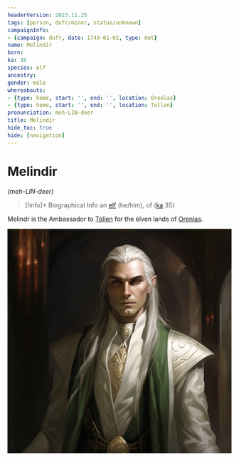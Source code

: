 ```yaml
---
headerVersion: 2023.11.25
tags: [person, dufr/minor, status/unknown]
campaignInfo:
- {campaign: dufr, date: 1749-01-02, type: met}
name: Melindir
born:
ka: 35
species: elf
ancestry:
gender: male
whereabouts:
- {type: home, start: '', end: '', location: Orenlas}
- {type: home, start: '', end: '', location: Tollen}
pronunciation: meh-LIN-deer
title: Melindir
hide_toc: true
hide: [navigation]
---
```

# Melindir
*(meh-LIN-deer)*
>[!info]+ Biographical Info
> an [elf](<../../species/children-of-the-embodied-gods/elves/elves.md>) (he/him), of ([ka](<../../species/children-of-the-embodied-gods/elves/the-cycle-of-generations.md>) 35)
>> 
>> 

Melindr is the Ambassador to [Tollen](<../../gazetteer/western-green-sea/tollen/tollen.md>) for the elven lands of [Orenlas](<../../gazetteer/istaros-watershed/orenlas/orenlas.md>).

![Melindir](../../assets/melindir.png)